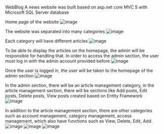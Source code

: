 WebBlog
A news website was built based on asp.net core MVC 5 with Microsoft SQL Server database

Home page of the website
![image](https://user-images.githubusercontent.com/73355385/219008104-e8ed0b8d-9933-4556-aff6-6ab0fa528e7c.png)

The website was separated into many categories
![image](https://user-images.githubusercontent.com/73355385/219009066-34e6d270-47cd-49b2-9678-a192a256cb1b.png)

Each category will have different articles
![image](https://user-images.githubusercontent.com/73355385/219009424-8a528dcb-677b-490d-b69f-b70b4966afef.png)

To be able to display the articles on the homepage, the admin will be responsible for handling that.
In order to access the admin section, the user must log in with the admin account provided before
![image](https://user-images.githubusercontent.com/73355385/219010179-416cdb41-4ec5-4a96-a8c6-b268191815ef.png)

Once the user is logged in, the user will be taken to the homepage of the admin section
![image](https://user-images.githubusercontent.com/73355385/219011333-2819d402-1a9f-4763-bcfb-72e818ad06e1.png)

In the admin section, there will be an article management category, in the article management section, there will be sections like Add posts, Edit posts, Delete posts, View posts created based on Entity Framework
![image](https://user-images.githubusercontent.com/73355385/219011620-92e1e84a-5d2e-4b4c-b6a8-b51752fe2f25.png)

In addition to the article management section, there are other categories such as account management, category management, access management, which also have functions such as View, Delete, Edit, Add.
![image](https://user-images.githubusercontent.com/73355385/219012879-c498102d-7c17-4ab7-8ac5-9e78f41e0ab0.png)
![image](https://user-images.githubusercontent.com/73355385/219013081-b9eff01d-0278-4b61-b289-2c945c94d52b.png)
![image](https://user-images.githubusercontent.com/73355385/219013116-48050700-a5fd-4a98-8b76-845a5fe38f85.png)

